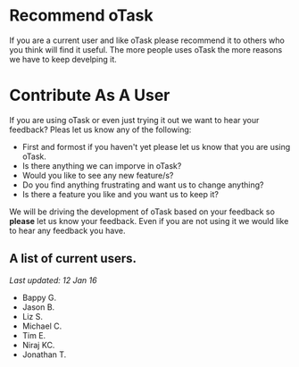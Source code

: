 # Recommend oTask
If you are a current user and like oTask please recommend it to others who you think will find it useful. The more people uses oTask the more reasons we have to keep develping it. 

# Contribute As A User

If you are using oTask or even just trying it out we want to hear your feedback? Pleas let us know any of the following:

- First and formost if you haven't yet please let us know that you are using oTask.
- Is there anything we can imporve in oTask?
- Would you like to see any new feature/s?
- Do you find anything frustrating and want us to change anything?
- Is there a feature you like and you want us to keep it?

We will be driving the development of oTask based on your feedback so **please** let us know your feedback. Even if you are not using it we would like to hear any feedback you have.

## A list of current users.

*Last updated: 12 Jan 16*

- Bappy G.
- Jason B.
- Liz S.
- Michael C.
- Tim E.
- Niraj KC.
- Jonathan T.





